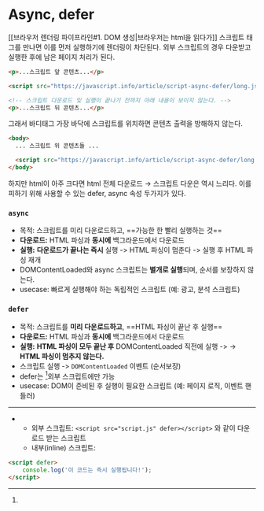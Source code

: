 # Async, defer
 [[브라우저 렌더링 파이프라인#1. DOM 생성|브라우저는 html을 읽다가]] 스크립트 태그를 만나면 이를 먼저 실행하기에 렌더링이 차단된다. 외부 스크립트의 경우 다운받고 실행한 후에 남은 페이지 처리가 된다.

```html
<p>...스크립트 앞 콘텐츠...</p>

<script src="https://javascript.info/article/script-async-defer/long.js?speed=1"></script>

<!-- 스크립트 다운로드 및 실행이 끝나기 전까지 아래 내용이 보이지 않는다. -->
<p>...스크립트 뒤 콘텐츠...</p>
```

그래서 바디태그 가장 바닥에 스크립트를 위치하면 콘텐츠 출력을 방해하지 않는다.

```html
<body>
  ... 스크립트 위 콘텐츠들 ...

  <script src="https://javascript.info/article/script-async-defer/long.js?speed=1"></script>
</body>
```

하지만 html이 아주 크다면 html 전체 다운로드 → 스크립트 다운은 역시 느리다. 이를 피하기 위해 사용할 수 있는 defer, async 속성 두가지가 있다.

### `async`
- 목적: 스크립트를 미리 다운로드하고, ==가능한 한 빨리 실행하는 것==
- **다운로드:** HTML 파싱과 **동시에** 백그라운드에서 다운로드
- **실행:** **다운로드가 끝나는 즉시** 실행 -> HTML 파싱이 멈춘다 -> 실행 후 HTML 파싱 재개
- DOMContentLoaded와 async 스크립트는 **별개로 실행**되며, 순서를 보장하지 않는다.
- usecase: 빠르게 실행해야 하는 독립적인 스크립트 (예: 광고, 분석 스크립트)



### `defer`
- 목적: 스크립트를 **미리 다운로드하고**, ==HTML 파싱이 끝난 후 실행==
- **다운로드:** HTML 파싱과 **동시에** 백그라운드에서 다운로드
- **실행:** **HTML 파싱이 모두 끝난 후** DOMContentLoaded 직전에 실행 -> → **HTML 파싱이 멈추지 않는다.**
- 스크립트 실행 -> `DOMContentLoaded` 이벤트 (순서보장)
- defer는 [^1]외부 스크립트에만 가능
- usecase: DOM이 준비된 후 실행이 필요한 스크립트 (예: 페이지 로직, 이벤트 핸들러)

---

- [^1]:
	- 외부 스크립트: `<script src="script.js" defer></script>` 와 같이 다운로드 받는 스크립트
	- 내부(inline) 스크립트: 
```html
<script defer>
	console.log('이 코드는 즉시 실행됩니다!');
</script>
```
